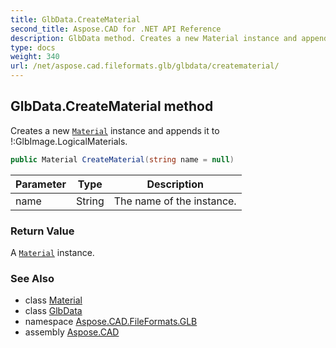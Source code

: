 ```yaml
---
title: GlbData.CreateMaterial
second_title: Aspose.CAD for .NET API Reference
description: GlbData method. Creates a new Material instance and appends it to GlbImage.LogicalMaterials
type: docs
weight: 340
url: /net/aspose.cad.fileformats.glb/glbdata/creatematerial/
---
```

## GlbData.CreateMaterial method

Creates a new [`Material`](../../material/) instance and appends it to !:GlbImage.LogicalMaterials.

```csharp
public Material CreateMaterial(string name = null)
```

| Parameter | Type | Description |
| --- | --- | --- |
| name | String | The name of the instance. |

### Return Value

A [`Material`](../../material/) instance.

### See Also

* class [Material](../../material/)
* class [GlbData](../)
* namespace [Aspose.CAD.FileFormats.GLB](../../glbdata/)
* assembly [Aspose.CAD](../../../)


